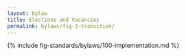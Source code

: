```yaml
---
layout: bylaw
title: Elections and Vacancies
permalink: bylaws/fig-3-transition/
---
```


{% include fig-standards/bylaws/100-implementation.md %}
